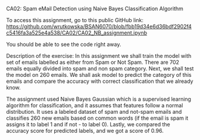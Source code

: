 CA02: Spam eMail Detection using Naive Bayes Classification Algorithm

To access this assignment, go to this public GitHub link: 
https://github.com/wrutkowska/BSAN6070/blob/fbb19d34e6d36bdf2902f4c5416fa3a525e4a538/CA02/CA02_NB_assignment.ipynb

You should be able to see the code right away.

Description of the exercise:
In this assignment we shall train the model with set of emails labelled as either from Spam or Not Spam. There are 702 emails equally divided into spam and non spam category. Next, we shall test the model on 260 emails. We shall ask model to predict the category of this emails and compare the accuracy with correct classification that we already know. 

The assignment used Naive Bayes Gaussian which is a supervised learning algorithm for classification, and it assumes that features follow a normal distribution. It uses a labeled dataset of spam and not-spam emails and classifies 260 new emails based on common words (if the email is spam it assigns it to label 1 and if not - to label 0). Lastly, we compared the accuracy score for predicted labels, and we got a score of 0.96.
